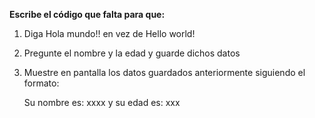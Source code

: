 
**Escribe el código que falta para que:**
1) Diga Hola mundo!! en vez de Hello world!
2) Pregunte el nombre y la edad y guarde dichos datos
3) Muestre en pantalla los datos guardados anteriormente siguiendo el formato:

    Su nombre es: xxxx y su edad es:  xxx